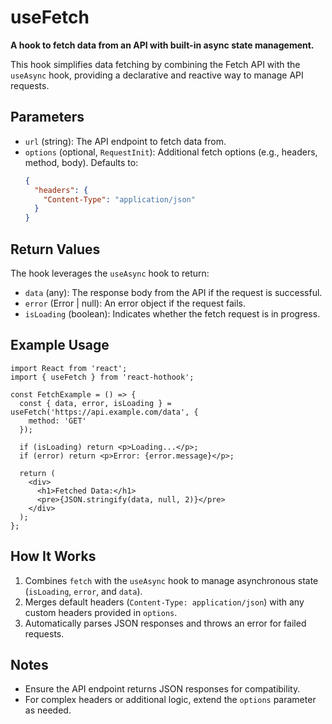 # useFetch

**A hook to fetch data from an API with built-in async state management.**

This hook simplifies data fetching by combining the Fetch API with the `useAsync` hook, providing a declarative and reactive way to manage API requests.

## Parameters

- `url` (string): The API endpoint to fetch data from.
- `options` (optional, `RequestInit`): Additional fetch options (e.g., headers, method, body). Defaults to:
  ```json
  {
    "headers": {
      "Content-Type": "application/json"
    }
  }
  ```

## Return Values

The hook leverages the `useAsync` hook to return:

- `data` (any): The response body from the API if the request is successful.
- `error` (Error | null): An error object if the request fails.
- `isLoading` (boolean): Indicates whether the fetch request is in progress.

## Example Usage

```tsx
import React from 'react';
import { useFetch } from 'react-hothook';

const FetchExample = () => {
  const { data, error, isLoading } = useFetch('https://api.example.com/data', {
    method: 'GET'
  });

  if (isLoading) return <p>Loading...</p>;
  if (error) return <p>Error: {error.message}</p>;

  return (
    <div>
      <h1>Fetched Data:</h1>
      <pre>{JSON.stringify(data, null, 2)}</pre>
    </div>
  );
};
```

## How It Works

1. Combines `fetch` with the `useAsync` hook to manage asynchronous state (`isLoading`, `error`, and `data`).
2. Merges default headers (`Content-Type: application/json`) with any custom headers provided in `options`.
3. Automatically parses JSON responses and throws an error for failed requests.

## Notes

- Ensure the API endpoint returns JSON responses for compatibility.
- For complex headers or additional logic, extend the `options` parameter as needed.